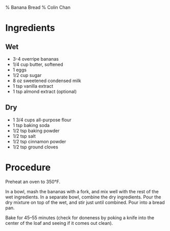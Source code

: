 % Banana Bread
% Colin Chan

# Ingredients

## Wet

* 3-4 overripe bananas
* 1/4 cup butter, softened
* 1 eggs
* 1/2 cup sugar
* 8 oz sweetened condensed milk
* 1 tsp vanilla extract
* 1 tsp almond extract (optional)

## Dry

* 1 3/4 cups all-purpose flour
* 1 tsp baking soda
* 1/2 tsp baking powder
* 1/2 tsp salt
* 1/2 tsp cinnamon powder
* 1/2 tsp ground cloves

# Procedure

Preheat an oven to 350°F.

In a bowl, mash the bananas with a fork, and mix well with the rest of the wet
ingredients. In a separate bowl, combine the dry ingredients. Pour the dry
mixture on top of the wet, and stir just until combined. Pour into a bread pan.

Bake for 45–55 minutes (check for doneness by poking a knife into the center of
the loaf and seeing if it comes out clean).
